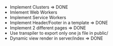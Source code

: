 - Implement Clusters => DONE
- Imlement Web Workers
- Implement Service Workers
- Implement Header/Footer in a template => DONE
- Implement 2 different pages => DONE
- Use transpiler to export only one js file in public/
- Dynamic view render in server/index => DONE
